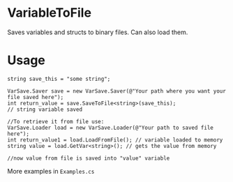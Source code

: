 # VariableToFile
Saves variables and structs to binary files.
Can also load them.

<h1>Usage</h1>

```
string save_this = "some string";

VarSave.Saver save = new VarSave.Saver(@"Your path where you want your file saved here");
int return_value = save.SaveToFile<string>(save_this);
// string variable saved

//To retrieve it from file use:
VarSave.Loader load = new VarSave.Loader(@"Your path to saved file here");
int return_value1 = load.LoadFromFile(); // variable loaded to memory
string value = load.GetVar<string>(); // gets the value from memory

//now value from file is saved into "value" variable

```

More examples in `Examples.cs`

